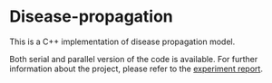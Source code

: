 # Disease-propagation

This is a C++ implementation of disease propagation model. 

Both serial and parallel version of the code is available. For further information about the project, please refer to the [experiment report](https://github.com/rskim47/disease-propagation/blob/master/Report.pdf). 
